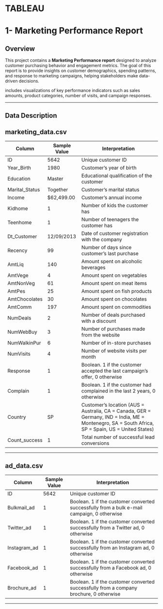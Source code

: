 # TABLEAU
# 1- Marketing Performance Report

## Overview
This project contains a **Marketing Performance report** designed to analyze customer purchasing behavior and engagement metrics. The goal of this report is to provide insights on customer demographics, spending patterns, and response to marketing campaigns, helping stakeholders make data-driven decisions.

includes visualizations of key performance indicators such as sales amounts, product categories, number of visits, and campaign responses.

---

## Data Description
## marketing_data.csv

| Column           | Sample Value   | Interpretation |
|-----------------|----------------|----------------|
| ID               | 5642           | Unique customer ID |
| Year_Birth       | 1980           | Customer’s year of birth |
| Education        | Master         | Educational qualification of the customer |
| Marital_Status   | Together       | Customer’s marital status |
| Income           | $62,499.00     | Customer’s annual income |
| Kidhome          | 1              | Number of kids the customer has |
| Teenhome         | 1              | Number of teenagers the customer has |
| Dt_Customer      | 12/09/2013     | Date of customer registration with the company |
| Recency          | 99             | Number of days since customer’s last purchase |
| AmtLiq           | 140            | Amount spent on alcoholic beverages |
| AmtVege          | 4              | Amount spent on vegetables |
| AmtNonVeg        | 61             | Amount spent on meat items |
| AmtPes           | 25             | Amount spent on fish products |
| AmtChocolates    | 30             | Amount spent on chocolates |
| AmtComm          | 197            | Amount spent on commodities |
| NumDeals         | 2              | Number of deals purchased with a discount |
| NumWebBuy        | 3              | Number of purchases made from the website |
| NumWalkinPur     | 6              | Number of in-store purchases |
| NumVisits        | 4              | Number of website visits per month |
| Response         | 1              | Boolean. 1 if the customer accepted the last campaign’s offer, 0 otherwise |
| Complain         | 1              | Boolean. 1 if the customer had complained in the last 2 years, 0 otherwise |
| Country          | SP             | Customer’s location (AUS = Australia, CA = Canada, GER = Germany, IND = India, ME = Montenegro, SA = South Africa, SP = Spain, US = United States) |
| Count_success    | 1              | Total number of successful lead conversions |

---

## ad_data.csv

| Column           | Sample Value   | Interpretation |
|-----------------|----------------|----------------|
| ID               | 5642           | Unique customer ID |
| Bulkmail_ad      | 1              | Boolean. 1 if the customer converted successfully from a bulk e-mail campaign, 0 otherwise |
| Twitter_ad       | 1              | Boolean. 1 if the customer converted successfully from a Twitter ad, 0 otherwise |
| Instagram_ad     | 1              | Boolean. 1 if the customer converted successfully from an Instagram ad, 0 otherwise |
| Facebook_ad      | 1              | Boolean. 1 if the customer converted successfully from a Facebook ad, 0 otherwise |
| Brochure_ad      | 1              | Boolean. 1 if the customer converted successfully from a company brochure, 0 otherwise |

---
